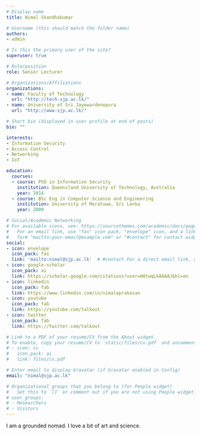 ```yaml
---
# Display name
title: Nimal Skandhakumar

# Username (this should match the folder name)
authors:
- admin

# Is this the primary user of the site?
superuser: true

# Role/position
role: Senior Lecturer

# Organizations/Affiliations
organizations:
- name: Faculty of Technology
  url: "http://tech.sjp.ac.lk/"
- name: University of Sri Jayewardenepura
  url: "http://www.sjp.ac.lk/"

# Short bio (displayed in user profile at end of posts)
bio: ""

interests:
- Information Security
- Access Control
- Networking
- IoT

education:
  courses:
  - course: PhD in Information Security
    institution: Queensland University of Technology, Australia
    year: 2014
  - course: BSc Eng in Computer Science and Engineering
    institution: University of Moratuwa, Sri Lanka
    year: 2009

# Social/Academic Networking
# For available icons, see: https://sourcethemes.com/academic/docs/page-builder/#icons
#   For an email link, use "fas" icon pack, "envelope" icon, and a link in the
#   form "mailto:your-email@example.com" or "#contact" for contact widget.
social:
- icon: envelope
  icon_pack: fas
  link: 'mailto:nimal@sjp.ac.lk'  # #contact For a direct email link, use "mailto:test@example.org".
- icon: google-scholar
  icon_pack: ai
  link: https://scholar.google.com/citations?user=H0twqLkAAAAJ&hl=en
- icon: linkedin
  icon_pack: fab
  link: https://www.linkedin.com/in/nimalaprakasan
- icon: youtube
  icon_pack: fab
  link: https://youtube.com/talkout
- icon: twitter
  icon_pack: fab
  link: https://twitter.com/talkout

# Link to a PDF of your resume/CV from the About widget.
# To enable, copy your resume/CV to `static/files/cv.pdf` and uncomment the lines below.
# - icon: cv
#   icon_pack: ai
#   link: files/cv.pdf

# Enter email to display Gravatar (if Gravatar enabled in Config)
email: "nimal@sjp.ac.lk"

# Organizational groups that you belong to (for People widget)
#   Set this to `[]` or comment out if you are not using People widget.
# user_groups:
# - Researchers
# - Visitors
---
```


I am a grounded nomad. I love a bit of art and science.